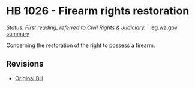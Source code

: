 # HB 1026 - Firearm rights restoration
*Status: First reading, referred to Civil Rights & Judiciary.* | [leg.wa.gov summary](https://app.leg.wa.gov/billsummary?BillNumber=1026&Year=2021)

Concerning the restoration of the right to possess a firearm.

## Revisions
* [Original Bill](1/)